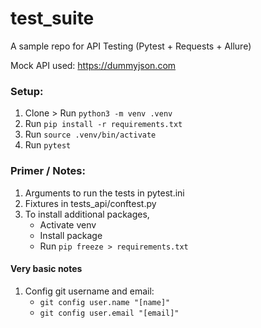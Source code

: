 # test_suite

A sample repo for API Testing (Pytest + Requests + Allure)

Mock API used: https://dummyjson.com

### Setup:
1. Clone > Run `python3 -m venv .venv`
2. Run `pip install -r requirements.txt`
3. Run `source .venv/bin/activate`
4. Run `pytest`

### Primer / Notes:
1. Arguments to run the tests in pytest.ini
2. Fixtures in tests_api/conftest.py
3. To install additional packages, 
    - Activate venv
    - Install package
    - Run `pip freeze > requirements.txt`

#### Very basic notes
1. Config git username and email:
    - `git config user.name "[name]"`
    - `git config user.email "[email]"`